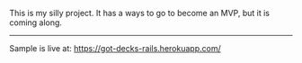 This is my silly project.  It has a ways to go to become an MVP,
but it is coming along.

---
Sample is live at: https://got-decks-rails.herokuapp.com/

